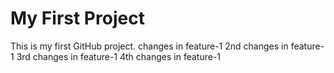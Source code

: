 # My First Project
This is my first GitHub project.
changes in feature-1
2nd changes in feature-1
3rd changes in feature-1
4th changes in feature-1
